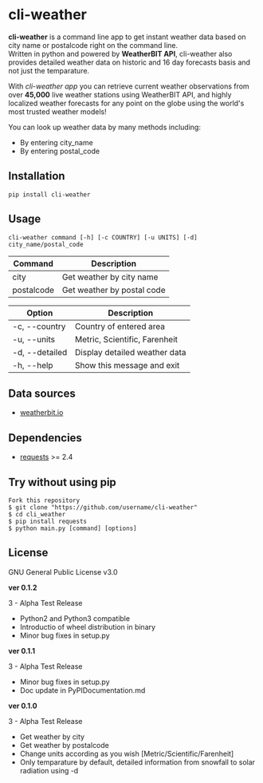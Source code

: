 # cli-weather 

**cli-weather** is a command line app to get instant weather data based on city name or postalcode right on the command line.  
Written in python and powered by **WeatherBIT API**, cli-weather also provides detailed weather data on historic and 16 day forecasts basis and not just the temparature.  

With *cli-weather app* you can retrieve current weather observations from over **45,000** live weather stations using WeatherBIT API, and highly localized weather forecasts for any point on the globe using the world's most trusted weather models!

You can look up weather data by many methods including:   
- By entering city_name    
- By entering postal_code  

## Installation

```
pip install cli-weather
```

## Usage

```
cli-weather command [-h] [-c COUNTRY] [-u UNITS] [-d] city_name/postal_code
```

|Command         | Description                   |
|----------------|-------------------------------|
|city            | Get weather by city name      |
|postalcode      | Get weather by postal code    |

|Option          | Description                   |
|----------------|-------------------------------|
|-c, --country   | Country of entered area       |
|-u, --units     | Metric, Scientific, Farenheit |
|-d, --detailed  | Display detailed weather data |
|-h, --help      | Show this message and exit    |

## Data sources

* [weatherbit.io](https://weatherbit.io/)

## Dependencies

* [requests](http://docs.python-requests.org/en/latest/) >= 2.4

## Try without using pip

```
Fork this repository
$ git clone "https://github.com/username/cli-weather"
$ cd cli_weather
$ pip install requests
$ python main.py [command] [options]

```

## License

GNU General Public License v3.0

**ver 0.1.2**

3 - Alpha Test Release
- Python2 and Python3 compatible
- Introductio of wheel distribution in binary
- Minor bug fixes in setup.py
 

**ver 0.1.1**  

3 - Alpha Test Release
- Minor bug fixes in setup.py
- Doc update in PyPIDocumentation.md

**ver 0.1.0**  

3 - Alpha Test Release
- Get weather by city
- Get weather by postalcode
- Change units according as you wish [Metric/Scientific/Farenheit]
- Only temparature by default, detailed information from snowfall to solar radiation using -d